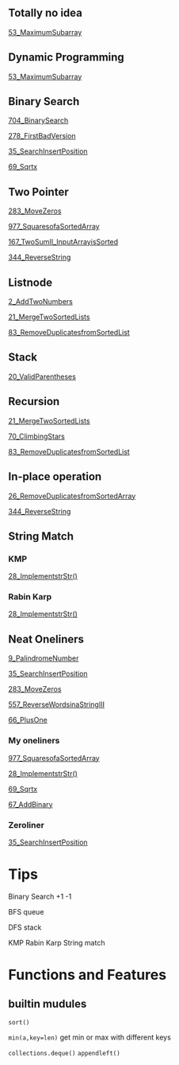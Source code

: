 ## Totally no idea

[53_MaximumSubarray](./53_MaximumSubarray.py)

## Dynamic Programming

[53_MaximumSubarray](./53_MaximumSubarray.py)



## Binary Search
[704_BinarySearch](./704_BinarySearch.py)

[278_FirstBadVersion](./278_FirstBadVersion.py)

[35_SearchInsertPosition](./35_SearchInsertPosition.py)

[69_Sqrtx](./69_Sqrtx.py)

## Two Pointer

[283_MoveZeros](./283_MoveZeros.py)

[977_SquaresofaSortedArray](./977_SquaresofaSortedArray.py)

[167_TwoSumII_InputArrayisSorted](./167_TwoSumII_InputArrayisSorted.py)

[344_ReverseString](./344_ReverseString.py)

## Listnode

[2_AddTwoNumbers](./2_AddTwoNumbers.py)

[21_MergeTwoSortedLists](./21_MergeTwoSortedLists.py)

[83_RemoveDuplicatesfromSortedList](./83_RemoveDuplicatesfromSortedList.py)

## Stack

[20_ValidParentheses](./20_ValidParentheses.py)

## Recursion

[21_MergeTwoSortedLists](./21_MergeTwoSortedLists.py)

[70_ClimbingStars](./70_ClimbingStars.py)

[83_RemoveDuplicatesfromSortedList](./83_RemoveDuplicatesfromSortedList.py)

## In-place operation

[26_RemoveDuplicatesfromSortedArray](./26_RemoveDuplicatesfromSortedArray.py)

[344_ReverseString](./344_ReverseString.py)


## String Match

### KMP

[28_ImplementstrStr()](./28_ImplementstrStr().py)


### Rabin Karp

[28_ImplementstrStr()](./28_ImplementstrStr().py)



## Neat Oneliners

[9_PalindromeNumber](./9_PalindromeNumber.py)

[35_SearchInsertPosition](./35_SearchInsertPosition.py)

[283_MoveZeros](./283_MoveZeros.py)

[557_ReverseWordsinaStringIII](./557_ReverseWordsinaStringIII.py)

[66_PlusOne](./66_PlusOne.py)

### My oneliners

[977_SquaresofaSortedArray](./977_SquaresofaSortedArray.py)

[28_ImplementstrStr()](./28_ImplementstrStr().py)

[69_Sqrtx](./69_Sqrtx.py)

[67_AddBinary](./67_AddBinary.py)

### Zeroliner

[35_SearchInsertPosition](./35_SearchInsertPosition.py)


# Tips

Binary Search +1 -1

BFS queue 

DFS stack

KMP  Rabin Karp  String match



# Functions and Features

## builtin mudules

`sort()`

`min(a,key=len)`   get min or max with different keys

`collections.deque()` `appendleft()` 
